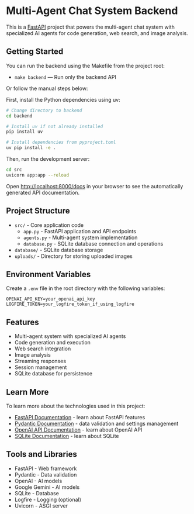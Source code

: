 # Multi-Agent Chat System Backend

This is a [FastAPI](https://fastapi.tiangolo.com/) project that powers the multi-agent chat system with specialized AI agents for code generation, web search, and image analysis.

## Getting Started

You can run the backend using the Makefile from the project root:

- `make backend` — Run only the backend API

Or follow the manual steps below:

First, install the Python dependencies using uv:

```bash
# Change directory to backend
cd backend

# Install uv if not already installed
pip install uv

# Install dependencies from pyproject.toml
uv pip install -e .
```

Then, run the development server:

```bash
cd src
uvicorn app:app --reload
```

Open [http://localhost:8000/docs](http://localhost:8000/docs) in your browser to see the automatically generated API documentation.

## Project Structure

- `src/` - Core application code
  - `app.py` - FastAPI application and API endpoints
  - `agents.py` - Multi-agent system implementation
  - `database.py` - SQLite database connection and operations
- `database/` - SQLite database storage
- `uploads/` - Directory for storing uploaded images

## Environment Variables

Create a `.env` file in the root directory with the following variables:

```
OPENAI_API_KEY=your_openai_api_key
LOGFIRE_TOKEN=your_logfire_token_if_using_logfire
```

## Features

- Multi-agent system with specialized AI agents
- Code generation and execution
- Web search integration
- Image analysis
- Streaming responses
- Session management
- SQLite database for persistence

## Learn More

To learn more about the technologies used in this project:

- [FastAPI Documentation](https://fastapi.tiangolo.com/) - learn about FastAPI features
- [Pydantic Documentation](https://docs.pydantic.dev/) - data validation and settings management
- [OpenAI API Documentation](https://platform.openai.com/docs/api-reference) - learn about OpenAI API
- [SQLite Documentation](https://www.sqlite.org/docs.html) - learn about SQLite

## Tools and Libraries

- FastAPI - Web framework
- Pydantic - Data validation
- OpenAI - AI models
- Google Gemini - AI models
- SQLite - Database
- Logfire - Logging (optional)
- Uvicorn - ASGI server
